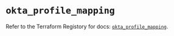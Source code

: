 # `okta_profile_mapping`

Refer to the Terraform Registory for docs: [`okta_profile_mapping`](https://registry.terraform.io/providers/okta/okta/4.0.0/docs/resources/profile_mapping).
